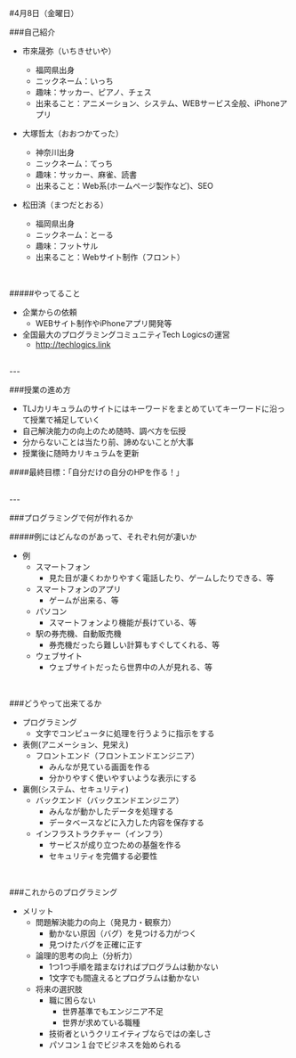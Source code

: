 #4月8日（金曜日）

###自己紹介
* 市來晟弥（いちきせいや）
	* 福岡県出身
	* ニックネーム：いっち
	* 趣味：サッカー、ピアノ、チェス
	* 出来ること：アニメーション、システム、WEBサービス全般、iPhoneアプリ

* 大塚哲太（おおつかてった）
	* 神奈川出身
	* ニックネーム：てっち
	* 趣味：サッカー、麻雀、読書
	* 出来ること：Web系(ホームページ製作など)、SEO

* 松田済（まつだとおる）
	* 福岡県出身
	* ニックネーム：とーる
	* 趣味：フットサル
	* 出来ること：Webサイト制作（フロント）

<br>

#####やってること
* 企業からの依頼
	* WEBサイト制作やiPhoneアプリ開発等
* 全国最大のプログラミングコミュニティTech Logicsの運営
	* <a href="http://techlogics.link" target="_blanl">http://techlogics.link</a>


<br>
---
<br>


###授業の進め方

* TLJカリキュラムのサイトにはキーワードをまとめていてキーワードに沿って授業で補足していく
* 自己解決能力の向上のため随時、調べ方を伝授
* 分からないことは当たり前、諦めないことが大事
* 授業後に随時カリキュラムを更新


####最終目標：「自分だけの自分のHPを作る！」


<br>
---
<br>

###プログラミングで何が作れるか

#####例にはどんなのがあって、それぞれ何が凄いか
* 例
	* スマートフォン
		* 見た目が凄くわかりやすく電話したり、ゲームしたりできる、等
	* スマートフォンのアプリ
		* ゲームが出来る、等
	* パソコン
		* スマートフォンより機能が長けている、等
	* 駅の券売機、自動販売機
		* 券売機だったら難しい計算もすぐしてくれる、等
	* ウェブサイト
		* ウェブサイトだったら世界中の人が見れる、等

<br>

###どうやって出来てるか
* プログラミング
	* 文字でコンピュータに処理を行うように指示をする
* 表側(アニメーション、見栄え)
	* フロントエンド（フロントエンドエンジニア）
		* みんなが見ている画面を作る
		* 分かりやすく使いやすいような表示にする
* 裏側(システム、セキュリティ)
	* バックエンド（バックエンドエンジニア）
		* みんなが動かしたデータを処理する
		* データベースなどに入力した内容を保存する
	* インフラストラクチャー（インフラ）
		* サービスが成り立つための基盤を作る
		* セキュリティを完備する必要性

<br>

###これからのプログラミング
* メリット
	* 問題解決能力の向上（発見力・観察力）
		* 動かない原因（バグ）を見つける力がつく
		* 見つけたバグを正確に正す
	* 論理的思考の向上（分析力）
		* 1つ1つ手順を踏まなければプログラムは動かない
		* 1文字でも間違えるとプログラムは動かない
	* 将来の選択肢
		* 職に困らない
			* 世界基準でもエンジニア不足
			* 世界が求めている職種
		* 技術者というクリエイティブならではの楽しさ
		* パソコン１台でビジネスを始められる
